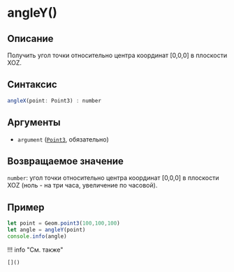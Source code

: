 # angleY()

## Описание
Получить угол точки относительно центра координат [0,0,0] в плоскости XOZ.

## Синтаксис
```javascript
angleX(point: Point3) : number
```

## Аргументы
- `argument` ([`Point3`](../../../types/Point3/index.md), обязательно)

## Возвращаемое значение
`number`: угол точки относительно центра координат [0,0,0] в плоскости XOZ (ноль - на три часа, увеличение по часовой).

## Пример
```javascript linenums="1"
let point = Geom.point3(100,100,100)
let angle = angleY(point)
console.info(angle)
```

!!! info "См. также"

    []()

